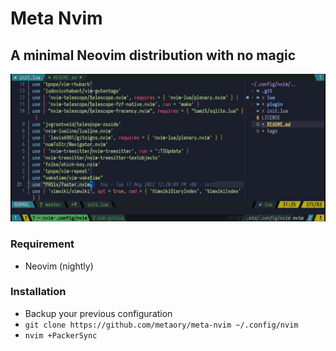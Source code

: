 # Meta Nvim
## A minimal Neovim distribution with no magic

<p align="center">
  <img src="./assets/2022-05-17-123343_1692x794_scrot.png">
</p>

### Requirement
* Neovim (nightly)

### Installation
* Backup your previous configuration
* `git clone https://github.com/metaory/meta-nvim ~/.config/nvim`
* `nvim +PackerSync`

